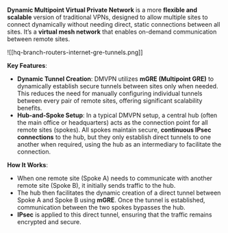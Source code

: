 **Dynamic Multipoint Virtual Private Network** is a more **flexible and scalable** version of traditional VPNs, designed to allow multiple sites to connect dynamically without needing direct, static connections between all sites. It’s a **virtual mesh network** that enables on-demand communication between remote sites.

![[hq-branch-routers-internet-gre-tunnels.png]]

**Key Features**:

- **Dynamic Tunnel Creation**: DMVPN utilizes **mGRE (Multipoint GRE)** to dynamically establish secure tunnels between sites only when needed. This reduces the need for manually configuring individual tunnels between every pair of remote sites, offering significant scalability benefits.
- **Hub-and-Spoke Setup**: In a typical DMVPN setup, a central hub (often the main office or headquarters) acts as the connection point for all remote sites (spokes). All spokes maintain secure, **continuous IPsec connections** to the hub, but they only establish direct tunnels to one another when required, using the hub as an intermediary to facilitate the connection.

**How It Works**:

- When one remote site (Spoke A) needs to communicate with another remote site (Spoke B), it initially sends traffic to the hub.
- The hub then facilitates the dynamic creation of a direct tunnel between Spoke A and Spoke B using **mGRE**. Once the tunnel is established, communication between the two spokes bypasses the hub.
- **IPsec** is applied to this direct tunnel, ensuring that the traffic remains encrypted and secure.